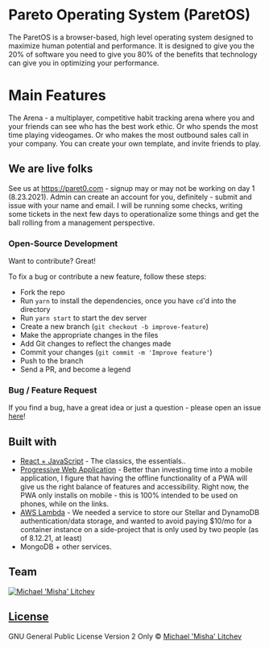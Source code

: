 # Pareto Operating System (ParetOS)

The ParetOS is a browser-based, high level operating system designed to maximize human potential and performance. It is designed to give you the 20% of software you need to give you 80% of the benefits that technology can give you in optimizing your performance.

# Main Features

The Arena - a multiplayer, competitive habit tracking arena where you and your friends can see who has the best work ethic. Or who spends the most time playing videogames. Or who makes the most outbound sales call in your company. You can create your own template, and invite friends to play.

## We are live folks

See us at https://paret0.com - signup may or may not be working on day 1 (8.23.2021). Admin can create an account for you, definitely - submit and issue with your name and email. I will be running some checks, writing some tickets in the next few days to operationalize some things and get the ball rolling from a management perspective.

### Open-Source Development

Want to contribute? Great!

To fix a bug or contribute a new feature, follow these steps:

- Fork the repo
- Run `yarn` to install the dependencies, once you have `cd`'d into the directory
- Run `yarn start` to start the dev server
- Create a new branch (`git checkout -b improve-feature`)
- Make the appropriate changes in the files
- Add Git changes to reflect the changes made
- Commit your changes (`git commit -m 'Improve feature'`)
- Push to the branch
- Send a PR, and become a legend

### Bug / Feature Request

If you find a bug, have a great idea or just a question - please open an issue [here](https://github.com/mikhael28/paretOS/issues/new)!

## Built with

- [React + JavaScript](https://reactjs.org/) - The classics, the essentials..
- [Progressive Web Application](https://web.dev/progressive-web-apps/) - Better than investing time into a mobile application, I figure that having the offline functionality of a PWA will give us the right balance of features and accessibility. Right now, the PWA only installs on mobile - this is 100% intended to be used on phones, while on the links.
- [AWS Lambda](https://aws.amazon.com/lambda/) - We needed a service to store our Stellar and DynamoDB authentication/data storage, and wanted to avoid paying $10/mo for a container instance on a side-project that is only used by two people (as of 8.12.21, at least)
- MongoDB + other services.


## Team

[![Michael 'Misha' Litchev](https://avatars.githubusercontent.com/u/15205259?s=400&u=64ad9374b8d98f09dc5709fcc737e5ec4f2447f3&v=4)](https://github.com/mikhael28)

## [License](https://github.com/mikhael28/paretOS/blob/main/LICENSE)

GNU General Public License Version 2 Only © [Michael 'Misha' Litchev](https://github.com/mikhael28)
